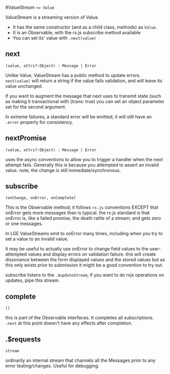 #ValueStream
 `<= Value`

ValueStream is a streaming version of Value. 

* It has the same constructor (and as a child class, methods) as `Value`. 
* It is an Observable, with the rx.js subscribe method available
* You can set its' value with `.next(value)`

## next
`(value, attrs?:Object) : Message | Error`

Unlike Value, ValueStream has a public method to update errors.
`next(value)` will return a string if the value fails validation, 
and will leave its value unchanged. 

If you want to augment the message that next uses to transmit state 
(such as making it transactional with {trans: true) you can set an object parameter set for the 
second argument. 

In extreme failures, a standard error will be emitted; it will still 
have an `.error` property for consistency. 

## nextPromise
`(value, attrs?:Object) : Message | Error`

uses the async conventions to allow you to trigger a handler when the 
next attempt fails. Generally this is because you attempted to assert an invalid value.
note, the change is still immediate/synchronous. 

## subscribe
`(onChange, onError, onComplete)`

This is the Observable method; it follows `rx.js` conventions EXCEPT that onError
gets more messages than is typical. the rx.js standard is that onError is, like a 
failed promise, the death rattle of a stream; and gets zero or one messages. 

In LGE ValueStreams emit to onError many times, 
including when you try to set a value to an invalid value. 

It may be useful to actually use onError to change field 
values to the user-attempted values and display errors on validation failure. 
this will create dissonance between the form displayed values and the stored values
but as this only exists prior to submission it might be a good convention to try out. 

subscribe listens to the `.$updateStream`; if you want to do rxjs operations on updates,
pipe this stream. 

## complete
`()`

this is part of the Observable interfaces. It completes all subscriptions. `.next` 
at this point doesn't have any effects after completion. 

## .$requests
`stream`

ordinarily an internal stream that channels all the Messages prior to any
error testing/changes. Useful for debugging. 
